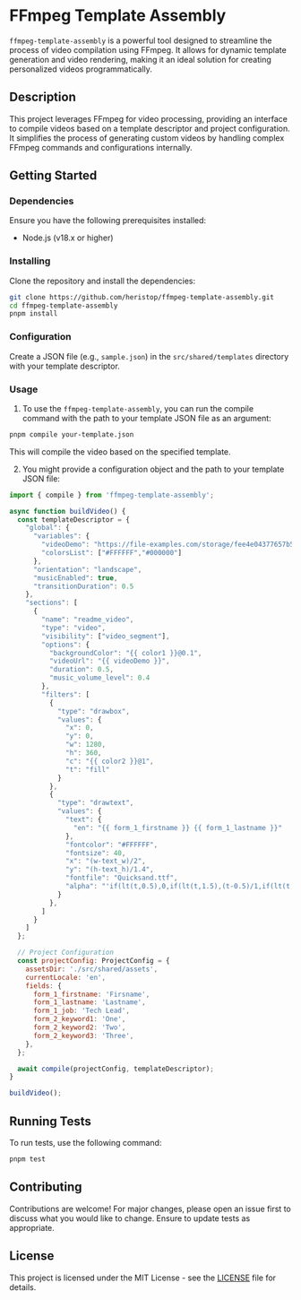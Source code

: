 # FFmpeg Template Assembly

`ffmpeg-template-assembly` is a powerful tool designed to streamline the process of video compilation using FFmpeg. It allows for dynamic template generation and video rendering, making it an ideal solution for creating personalized videos programmatically.

## Description

This project leverages FFmpeg for video processing, providing an interface to compile videos based on a template descriptor and project configuration. It simplifies the process of generating custom videos by handling complex FFmpeg commands and configurations internally.

## Getting Started

### Dependencies

Ensure you have the following prerequisites installed:

- Node.js (v18.x or higher)

### Installing

Clone the repository and install the dependencies:

```bash
git clone https://github.com/heristop/ffmpeg-template-assembly.git
cd ffmpeg-template-assembly
pnpm install
```

### Configuration

Create a JSON file (e.g., `sample.json`) in the `src/shared/templates` directory with your template descriptor.

### Usage

1. To use the `ffmpeg-template-assembly`, you can run the compile command with the path to your template JSON file as an argument:

```bash
pnpm compile your-template.json
```

This will compile the video based on the specified template.

2. You might provide a configuration object and the path to your template JSON file:

```javascript
import { compile } from 'ffmpeg-template-assembly';

async function buildVideo() {
  const templateDescriptor = {
    "global": {
      "variables": {
        "videoDemo": "https://file-examples.com/storage/fee4e04377657b56c9a6785/2017/04/file_example_MP4_1280_10MG.mp4",
        "colorsList": ["#FFFFFF","#000000"]
      },
      "orientation": "landscape",
      "musicEnabled": true,
      "transitionDuration": 0.5
    },
    "sections": [
      {
        "name": "readme_video",
        "type": "video",
        "visibility": ["video_segment"],
        "options": {
          "backgroundColor": "{{ color1 }}@0.1",
          "videoUrl": "{{ videoDemo }}",
          "duration": 0.5,
          "music_volume_level": 0.4
        },
        "filters": [
          {
            "type": "drawbox",
            "values": {
              "x": 0,
              "y": 0,
              "w": 1280,
              "h": 360,
              "c": "{{ color2 }}@1",
              "t": "fill"
            }
          },
          {
            "type": "drawtext",
            "values": {
              "text": {
                "en": "{{ form_1_firstname }} {{ form_1_lastname }}"
              },
              "fontcolor": "#FFFFFF",
              "fontsize": 40,
              "x": "(w-text_w)/2",
              "y": "(h-text_h)/1.4",
              "fontfile": "Quicksand.ttf",
              "alpha": "'if(lt(t,0.5),0,if(lt(t,1.5),(t-0.5)/1,if(lt(t,5),1,if(lt(t,7),(1-(t-6))/1,0))))'"
            }
          },
        ]
      }
    ]
  };

  // Project Configuration
  const projectConfig: ProjectConfig = {
    assetsDir: './src/shared/assets',
    currentLocale: 'en',
    fields: {
      form_1_firstname: 'Firsname',
      form_1_lastname: 'Lastname',
      form_1_job: 'Tech Lead',
      form_2_keyword1: 'One',
      form_2_keyword2: 'Two',
      form_2_keyword3: 'Three',
    },
  };

  await compile(projectConfig, templateDescriptor);
}

buildVideo();
```

## Running Tests

To run tests, use the following command:

```bash
pnpm test
```

## Contributing

Contributions are welcome! For major changes, please open an issue first to discuss what you would like to change. Ensure to update tests as appropriate.

## License

This project is licensed under the MIT License - see the [LICENSE](LICENSE) file for details.
